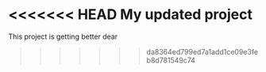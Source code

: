 <<<<<<< HEAD
My updated project
=======
This project is getting better dear 
>>>>>>> da8364ed799ed7a1add1ce09e3feb8d781549c74
